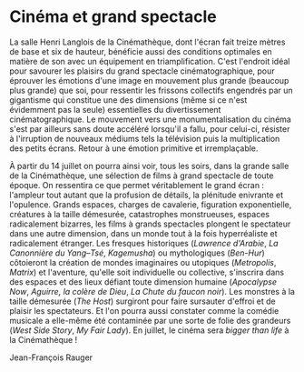 # Cinéma et grand spectacle

La salle Henri Langlois de la Cinémathèque, dont l'écran fait treize mètres de base et six de hauteur, bénéficie aussi des conditions optimales en matière de son avec un équipement en triamplification. C'est l'endroit idéal pour savourer les plaisirs du grand spectacle cinématographique, pour éprouver les émotions d'une image en mouvement plus grande (beaucoup plus grande) que soi, pour ressentir les frissons collectifs engendrés par un gigantisme qui constitue une des dimensions (même si ce n'est évidemment pas la seule) essentielles du divertissement cinématographique. Le mouvement vers une monumentalisation du cinéma s'est par ailleurs sans doute accéléré lorsqu'il a fallu, pour celui-ci, résister à l'irruption de nouveaux médiums tels la télévision puis la multiplication des petits écrans. Retour à une émotion primitive et irremplaçable.

À partir du 14 juillet on pourra ainsi voir, tous les soirs, dans la grande salle de la Cinémathèque, une sélection de films à grand spectacle de toute époque. On ressentira ce que permet véritablement le grand écran&nbsp;: l'ampleur tout autant que la profusion de détails, la plénitude enivrante et l'opulence. Grands espaces, charges de cavalerie, figuration exponentielle, créatures à la taille démesurée, catastrophes monstrueuses, espaces radicalement bizarres, les films à grands spectacles plongent le spectateur dans une autre dimension, dans un monde tout à la fois hyperréaliste et radicalement étranger. Les fresques historiques (*Lawrence d'Arabie*, *La Canonnière du Yang–Tsé*, *Kagemusha*) ou mythologiques (*Ben-Hur*) côtoieront la création de mondes imaginaires ou utopiques (*Metropolis*, *Matrix*) et l'aventure, qu'elle soit individuelle ou collective, s'inscrira dans des espaces et des lieux défiant toute dimension humaine (*Apocalypse Now*, *Aguirre, la colère de Dieu*, *La Chute du faucon noir*). Les monstres à la taille démesurée (*The Host*) surgiront pour faire sursauter d'effroi et de plaisir les spectateurs. Et l'on pourra aussi constater comme la comédie musicale a elle-même été contaminée par une sorte de folie des grandeurs (*West Side Story*, *My Fair Lady*). En juillet, le cinéma sera *bigger than life* à la Cinémathèque&nbsp;!

Jean-François Rauger